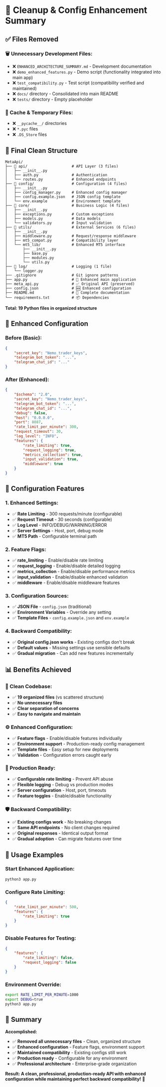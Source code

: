 # 🧹 Cleanup & Config Enhancement Summary

## ✅ **Files Removed**

### 🗑️ **Unnecessary Development Files:**
- ❌ `ENHANCED_ARCHITECTURE_SUMMARY.md` - Development documentation
- ❌ `demo_enhanced_features.py` - Demo script (functionality integrated into main app)
- ❌ `test_compatibility.py` - Test script (compatibility verified and maintained)
- ❌ `docs/` directory - Consolidated into main README
- ❌ `tests/` directory - Empty placeholder

### 🧹 **Cache & Temporary Files:**
- ❌ `__pycache__/` directories
- ❌ `*.pyc` files
- ❌ `.DS_Store` files

## 📁 **Final Clean Structure**

```
MetaApi/
├── 📁 api/                    # API Layer (3 files)
│   ├── __init__.py
│   ├── auth.py               # Authentication
│   └── routes.py             # Enhanced endpoints
├── 📁 config/                 # Configuration (4 files)
│   ├── __init__.py
│   ├── config_manager.py     # Enhanced config manager
│   ├── config.example.json   # JSON config template
│   └── env.example           # Environment template
├── 📁 core/                   # Business Logic (4 files)
│   ├── __init__.py
│   ├── exceptions.py         # Custom exceptions
│   ├── models.py             # Data models
│   └── validators.py         # Input validation
├── 📁 utils/                  # External Services (6 files)
│   ├── __init__.py
│   ├── middleware.py         # Request/response middleware
│   ├── mt5_compat.py         # Compatibility layer
│   └── mt5_lib/              # Enhanced MT5 interface
│       ├── __init__.py
│       ├── base.py
│       ├── modules.py
│       └── utils.py
├── 📁 log/                    # Logging (1 file)
│   └── logger.py
├── .gitignore                # Git ignore patterns
├── app.py                    # 🚀 Enhanced main application
├── meta_api.py               # ✅ Original API (preserved)
├── config.json               # 🆕 Enhanced configuration
├── README.md                 # 📖 Complete documentation
└── requirements.txt          # 📦 Dependencies
```

**Total: 19 Python files in organized structure**

## 🔧 **Enhanced Configuration**

### **Before (Basic):**
```json
{
    "secret_key": "Nemo_trader_keys",
    "telegram_bot_token": "...",
    "telegram_chat_id": "..."
}
```

### **After (Enhanced):**
```json
{
    "$schema": "2.0",
    "secret_key": "Nemo_trader_keys",
    "telegram_bot_token": "...",
    "telegram_chat_id": "...",
    "debug": false,
    "host": "0.0.0.0", 
    "port": 8087,
    "rate_limit_per_minute": 300,
    "request_timeout": 30,
    "log_level": "INFO",
    "features": {
        "rate_limiting": true,
        "request_logging": true,
        "metrics_collection": true,
        "input_validation": true,
        "middleware": true
    }
}
```

## 🚀 **Configuration Features**

### **1. Enhanced Settings:**
- ✅ **Rate Limiting** - 300 requests/minute (configurable)
- ✅ **Request Timeout** - 30 seconds (configurable)
- ✅ **Log Level** - INFO/DEBUG/WARNING/ERROR
- ✅ **Server Settings** - Host, port, debug mode
- ✅ **MT5 Path** - Configurable terminal path

### **2. Feature Flags:**
- ✅ **rate_limiting** - Enable/disable rate limiting
- ✅ **request_logging** - Enable/disable detailed logging
- ✅ **metrics_collection** - Enable/disable performance metrics
- ✅ **input_validation** - Enable/disable enhanced validation
- ✅ **middleware** - Enable/disable middleware features

### **3. Configuration Sources:**
- ✅ **JSON File** - `config.json` (traditional)
- ✅ **Environment Variables** - Override any setting
- ✅ **Template Files** - `config.example.json` and `env.example`

### **4. Backward Compatibility:**
- ✅ **Original config.json works** - Existing configs don't break
- ✅ **Default values** - Missing settings use sensible defaults
- ✅ **Gradual migration** - Can add new features incrementally

## 📊 **Benefits Achieved**

### **🧹 Clean Codebase:**
- ✅ **19 organized files** (vs scattered structure)
- ✅ **No unnecessary files** 
- ✅ **Clear separation of concerns**
- ✅ **Easy to navigate and maintain**

### **⚙️ Enhanced Configuration:**
- ✅ **Feature flags** - Enable/disable features individually
- ✅ **Environment support** - Production-ready config management
- ✅ **Template files** - Easy setup for new deployments
- ✅ **Validation** - Configuration errors caught early

### **🔧 Production Ready:**
- ✅ **Configurable rate limiting** - Prevent API abuse
- ✅ **Flexible logging** - Debug vs production modes
- ✅ **Server configuration** - Host, port, timeouts
- ✅ **Feature toggles** - Enable/disable functionality

### **🛡️ Backward Compatibility:**
- ✅ **Existing configs work** - No breaking changes
- ✅ **Same API endpoints** - No client changes required
- ✅ **Original responses** - Identical output format
- ✅ **Gradual adoption** - Can migrate features over time

## 🎯 **Usage Examples**

### **Start Enhanced Application:**
```bash
python3 app.py
```

### **Configure Rate Limiting:**
```json
{
    "rate_limit_per_minute": 500,
    "features": {
        "rate_limiting": true
    }
}
```

### **Disable Features for Testing:**
```json
{
    "features": {
        "rate_limiting": false,
        "request_logging": false
    }
}
```

### **Environment Override:**
```bash
export RATE_LIMIT_PER_MINUTE=1000
export DEBUG=true
python3 app.py
```

## 🎉 **Summary**

**Accomplished:**
- ✅ **Removed all unnecessary files** - Clean, organized structure
- ✅ **Enhanced configuration** - Feature flags, environment support
- ✅ **Maintained compatibility** - Existing configs still work
- ✅ **Production ready** - Configurable for any environment
- ✅ **Professional architecture** - Enterprise-grade organization

**Result: A clean, professional, production-ready API with enhanced configuration while maintaining perfect backward compatibility!** 🚀

